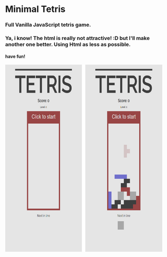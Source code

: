 # Minimal Tetris

### Full Vanilla JavaScript tetris game.


### Ya, i know! The html is really not attractive! :D but I'll make another one better. Using Html as less as possible.

#### have fun!


<img src="img/t_02.jpg"
     alt="minimal tetris"
     style="height: 600px;"/>
